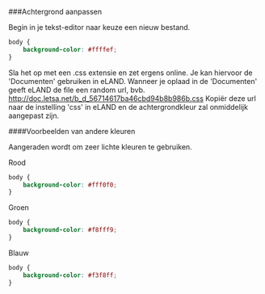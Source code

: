###Achtergrond aanpassen

Begin in je tekst-editor naar keuze een nieuw bestand. 

```css
body {
    background-color: #ffffef;
}
```
Sla het op met een .css extensie en zet ergens online. Je kan hiervoor de 'Documenten' gebruiken in eLAND. Wanneer je oplaad in de 'Documenten' geeft eLAND de file een random url, bvb. http://doc.letsa.net/b_d_56714617ba46cbd94b8b986b.css Kopiër deze url naar de instelling 'css' in eLAND en de achtergrondkleur zal onmiddelijk aangepast zijn.


####Voorbeelden van andere kleuren

Aangeraden wordt om zeer lichte kleuren te gebruiken.

Rood

```css
body {
    background-color: #fff0f0;
}
```
Groen

```css
body {
    background-color: #f8fff9;
}
```

Blauw

```css
body {
    background-color: #f3f8ff;
}
```

